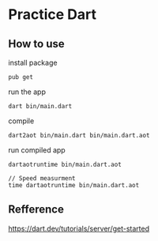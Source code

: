 # Practice Dart

## 

## How to use
install package
```
pub get
``` 

run the app
```
dart bin/main.dart
```

compile
```
dart2aot bin/main.dart bin/main.dart.aot
```

run compiled app
```
dartaotruntime bin/main.dart.aot

// Speed measurment
time dartaotruntime bin/main.dart.aot
```


## Refference 
https://dart.dev/tutorials/server/get-started